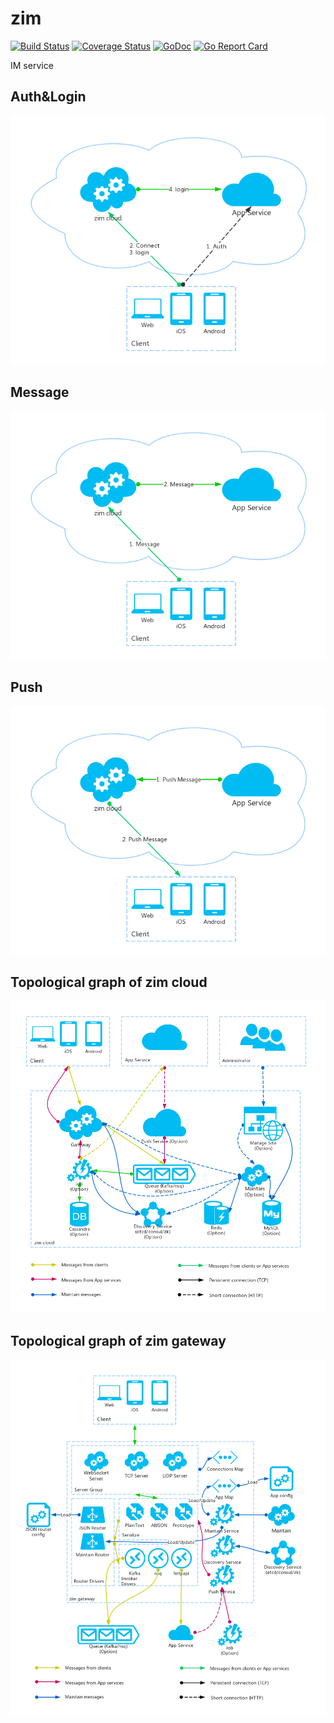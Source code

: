 # zim

[![Build Status](https://travis-ci.org/zhangpeihao/zim.svg?branch=master)](https://travis-ci.org/zhangpeihao/zim) 
[![Coverage Status](https://coveralls.io/repos/zhangpeihao/zim/badge.svg?branch=master&service=github)](https://coveralls.io/github/zhangpeihao/zim?branch=master)
[![GoDoc](https://godoc.org/github.com/zhangpeihao/zim?status.svg)](https://godoc.org/github.com/zhangpeihao/zim)
[![Go Report Card](https://goreportcard.com/badge/github.com/zhangpeihao/zim)](https://goreportcard.com/report/github.com/zhangpeihao/zim)


IM service

## Auth&Login

![Auth&Login](doc/Auth&Login.png)

## Message

![Message](doc/Message.png)

## Push

![Push](doc/Push.png)

## Topological graph of zim cloud

![zim-top](doc/zim-top.png)

## Topological graph of zim gateway

![zim-gateway](doc/zim-gateway.png)


